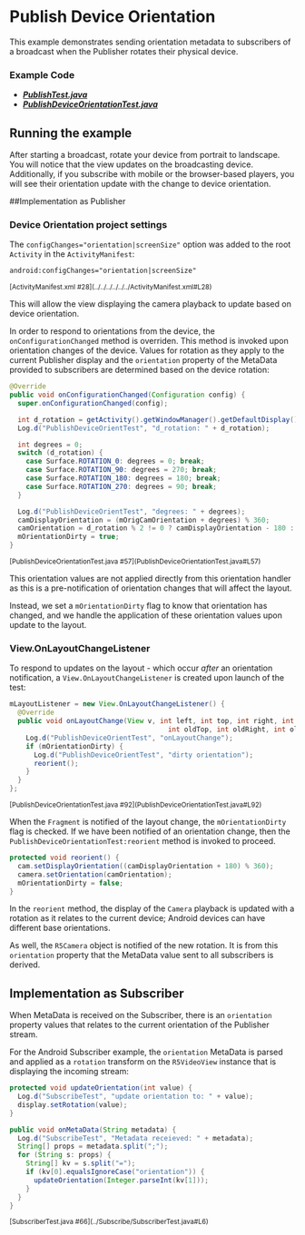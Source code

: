 # Publish Device Orientation

This example demonstrates sending orientation metadata to subscribers of a broadcast when the Publisher rotates their physical device.

### Example Code
- ***[PublishTest.java](../PublishTest/PublishTest.java)***
- ***[PublishDeviceOrientationTest.java](PublishDeviceOrientationTest.java)***

## Running the example
After starting a broadcast, rotate your device from portrait to landscape. You will notice that the view updates on the broadcasting device. Additionally, if you subscribe with mobile or the browser-based players, you will see their orientation update with the change to device orientation.

##Implementation as Publisher

### Device Orientation project settings
The `configChanges="orientation|screenSize"` option was added to the root `Activity` in the `ActivityManifest`:

```xml
android:configChanges="orientation|screenSize"
```
<sub>
[ActivityManifest.xml #28](../../../../../../ActivityManifest.xml#L28)
</sub>

This will allow the view displaying the camera playback to update based on device orientation.

In order to respond to orientations from the device, the `onConfigurationChanged` method is overriden. This method is invoked upon orientation changes of the device. Values for rotation as they apply to the current Publisher display and the `orientation` property of the MetaData provided to subscribers are determined based on the device rotation:

```java
@Override
public void onConfigurationChanged(Configuration config) {
  super.onConfigurationChanged(config);

  int d_rotation = getActivity().getWindowManager().getDefaultDisplay().getRotation();
  Log.d("PublishDeviceOrientTest", "d_rotation: " + d_rotation);

  int degrees = 0;
  switch (d_rotation) {
    case Surface.ROTATION_0: degrees = 0; break;
    case Surface.ROTATION_90: degrees = 270; break;
    case Surface.ROTATION_180: degrees = 180; break;
    case Surface.ROTATION_270: degrees = 90; break;
  }

  Log.d("PublishDeviceOrientTest", "degrees: " + degrees);
  camDisplayOrientation = (mOrigCamOrientation + degrees) % 360;
  camOrientation = d_rotation % 2 != 0 ? camDisplayOrientation - 180 : camDisplayOrientation;
  mOrientationDirty = true;
}
```
<sub>
[PublishDeviceOrientationTest.java #57](PublishDeviceOrientationTest.java#L57)
</sub>


This orientation values are not applied directly from this orientation handler as this is a pre-notification of orientation changes that will affect the layout.

Instead, we set a `mOrientationDirty` flag to know that orientation has changed, and we handle the application of these orientation values upon update to the layout.

### View.OnLayoutChangeListener
To respond to updates on the layout - which occur *after* an orientation notification, a `View.OnLayoutChangeListener` is created upon launch of the test:

```java
mLayoutListener = new View.OnLayoutChangeListener() {
  @Override
  public void onLayoutChange(View v, int left, int top, int right, int bottom, int oldLeft,
                                       int oldTop, int oldRight, int oldBottom) {
    Log.d("PublishDeviceOrientTest", "onLayoutChange");
    if (mOrientationDirty) {
      Log.d("PublishDeviceOrientTest", "dirty orientation");
      reorient();
    }
  }
};
```
<sub>
[PublishDeviceOrientationTest.java #92](PublishDeviceOrientationTest.java#L92)
</sub>

When the `Fragment` is notified of the layout change, the `mOrientationDirty` flag is checked. If we have been notified of an orientation change, then the `PublishDeviceOrientationTest:reorient` method is invoked to proceed.
```java
protected void reorient() {
  cam.setDisplayOrientation((camDisplayOrientation + 180) % 360);
  camera.setOrientation(camOrientation);
  mOrientationDirty = false;
}
```

In the `reorient` method, the display of the `Camera` playback is updated with a rotation as it relates to the current device; Android devices can have different base orientations.

As well, the `R5Camera` object is notified of the new rotation. It is from this `orientation` property that the MetaData value sent to all subscribers is derived.

## Implementation as Subscriber
When MetaData is received on the Subscriber, there is an `orientation` property values that relates to the current orientation of the Publisher stream.

For the Android Subscriber example, the `orientation` MetaData is parsed and applied as a `rotation` transform on the `R5VideoView` instance that is displaying the incoming stream:

```java
protected void updateOrientation(int value) {
  Log.d("SubscribeTest", "update orientation to: " + value);
  display.setRotation(value);
}

public void onMetaData(String metadata) {
  Log.d("SubscribeTest", "Metadata receieved: " + metadata);
  String[] props = metadata.split(";");
  for (String s: props) {
    String[] kv = s.split("=");
    if (kv[0].equalsIgnoreCase("orientation")) {
      updateOrientation(Integer.parseInt(kv[1]));
    }
  }
}
```

<sub>
[SubscriberTest.java #66](../Subscribe/SubscriberTest.java#L6)
</sub>

